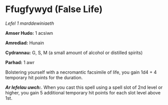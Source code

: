 # Ffugfywyd (False Life)

*Lefel 1 marddewiniaeth*

**Amser Hudo:** 1 acsiwn

**Amrediad:** Hunain

**Cydrannau:** G, S, M (a small amount of alcohol or distilled spirits)

**Parhad:** 1 awr

Bolstering yourself with a necromantic facsimile of life, you gain 1d4 + 4 temporary hit points for the duration.

***Ar lefelau uwch:***. When you cast this spell using a spell slot of 2nd level or higher, you gain 5 additional temporary hit points for each slot level above 1st.